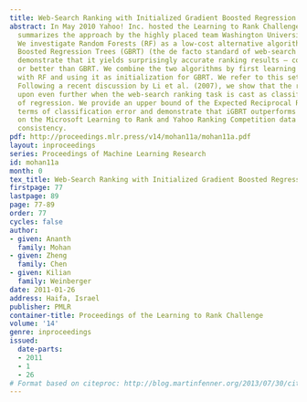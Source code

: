 ```yaml
---
title: Web-Search Ranking with Initialized Gradient Boosted Regression Trees
abstract: In May 2010 Yahoo! Inc. hosted the Learning to Rank Challenge. This paper
  summarizes the approach by the highly placed team Washington University in St. Louis.
  We investigate Random Forests (RF) as a low-cost alternative algorithm to Gradient
  Boosted Regression Trees (GBRT) (the de facto standard of web-search ranking). We
  demonstrate that it yields surprisingly accurate ranking results – comparable to
  or better than GBRT. We combine the two algorithms by first learning a ranking function
  with RF and using it as initialization for GBRT. We refer to this setting as iGBRT.
  Following a recent discussion by Li et al. (2007), we show that the results of iGBRT can be improved
  upon even further when the web-search ranking task is cast as classification instead
  of regression. We provide an upper bound of the Expected Reciprocal Rank (Chapelle et al., 2009) in
  terms of classification error and demonstrate that iGBRT outperforms GBRT and RF
  on the Microsoft Learning to Rank and Yahoo Ranking Competition data sets with surprising
  consistency.
pdf: http://proceedings.mlr.press/v14/mohan11a/mohan11a.pdf
layout: inproceedings
series: Proceedings of Machine Learning Research
id: mohan11a
month: 0
tex_title: Web-Search Ranking with Initialized Gradient Boosted Regression Trees
firstpage: 77
lastpage: 89
page: 77-89
order: 77
cycles: false
author:
- given: Ananth
  family: Mohan
- given: Zheng
  family: Chen
- given: Kilian
  family: Weinberger
date: 2011-01-26
address: Haifa, Israel
publisher: PMLR
container-title: Proceedings of the Learning to Rank Challenge
volume: '14'
genre: inproceedings
issued:
  date-parts:
  - 2011
  - 1
  - 26
# Format based on citeproc: http://blog.martinfenner.org/2013/07/30/citeproc-yaml-for-bibliographies/
---
```

